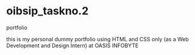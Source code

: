 # oibsip_taskno.2
portfolio

this is my personal dummy portfolio
using HTML and CSS only
(as a Web Development and Design Intern) at OASIS INFOBYTE
